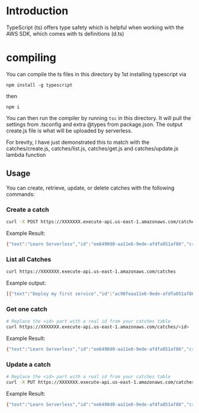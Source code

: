 <!--
title: CATCH
description: This example shows your how to create a TypeScript powered HTTP API with DynamoDB.
layout: Doc
framework: v1
platform: AWS
language: nodeJS
authorLink: 'https://github.com/QuantumInformation'
authorName: Nikos
authorAvatar: 'https://avatars0.githubusercontent.com/u/216566?v=4&s=140'
-->

# Introduction

TypeScript (ts) offers type safety which is helpful when working with the AWS SDK, which comes with ts definitions (d.ts)

# compiling

You can compile the ts files in this directory by 1st installing typescript via

`npm install -g typescript`

then

`npm i`

You can then run the compiler by running `tsc` in this directory. It will pull the settings from .tsconfig and extra @types
from package.json. The output create.js file is what will be uploaded by serverless.

For brevity, I have just demonstrated this to match with the catches/create.js, catches/list.js, catches/get.js and catches/update.js lambda function

## Usage

You can create, retrieve, update, or delete catches with the following commands:

### Create a catch

```bash
curl -X POST https://XXXXXXX.execute-api.us-east-1.amazonaws.com/catches --data '{ "text": "Learn Serverless" }'
```

Example Result:

```bash
{"text":"Learn Serverless","id":"ee6490d0-aa11e6-9ede-afdfa051af86","created_at":1479138570824,"checked":false,"updated_at":1479138570824}%
```

### List all Catches

```bash
curl https://XXXXXXX.execute-api.us-east-1.amazonaws.com/catches
```

Example output:

```bash
[{"text":"Deploy my first service","id":"ac90feaa11e6-9ede-afdfa051af86","checked":true,"updated_at":1479139961304},{"text":"Learn Serverless","id":"206793aa11e6-9ede-afdfa051af86","created_at":1479139943241,"checked":false,"updated_at":1479139943241}]%
```

### Get one catch

```bash
# Replace the <id> part with a real id from your catches table
curl https://XXXXXXX.execute-api.us-east-1.amazonaws.com/catches/<id>
```

Example Result:

```bash
{"text":"Learn Serverless","id":"ee6490d0-aa11e6-9ede-afdfa051af86","created_at":1479138570824,"checked":false,"updated_at":1479138570824}%
```

### Update a catch

```bash
# Replace the <id> part with a real id from your catches table
curl -X PUT https://XXXXXXX.execute-api.us-east-1.amazonaws.com/catches/<id> --data '{ "text": "Learn Serverless", "checked": true }'
```

Example Result:

```bash
{"text":"Learn Serverless","id":"ee6490d0-aa11e6-9ede-afdfa051af86","created_at":1479138570824,"checked":true,"updated_at":1479138570824}%
```
